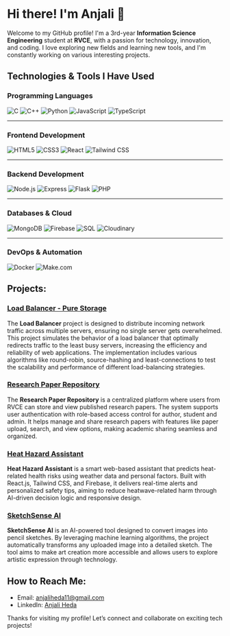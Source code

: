# Hi there! I'm Anjali 👋

Welcome to my GitHub profile! I'm a 3rd-year **Information Science Engineering** student at **RVCE**, with a passion for technology, innovation, and coding. I love exploring new fields and learning new tools, and I'm constantly working on various interesting projects.

## Technologies & Tools I Have Used

### Programming Languages
![C](https://img.shields.io/badge/C-00599C?style=for-the-badge&logo=c&logoColor=white)
![C++](https://img.shields.io/badge/C++-00599C?style=for-the-badge&logo=c%2B%2B&logoColor=white)
![Python](https://img.shields.io/badge/Python-3776AB?style=for-the-badge&logo=python&logoColor=white)
![JavaScript](https://img.shields.io/badge/JavaScript-323330?style=for-the-badge&logo=javascript&logoColor=F7DF1E)
![TypeScript](https://img.shields.io/badge/TypeScript-3178C6?style=for-the-badge&logo=typescript&logoColor=white)

---

### Frontend Development
![HTML5](https://img.shields.io/badge/HTML5-E34F26?style=for-the-badge&logo=html5&logoColor=white)
![CSS3](https://img.shields.io/badge/CSS3-1572B6?style=for-the-badge&logo=css3&logoColor=white)
![React](https://img.shields.io/badge/React-61DAFB?style=for-the-badge&logo=react&logoColor=black)
![Tailwind CSS](https://img.shields.io/badge/Tailwind_CSS-06B6D4?style=for-the-badge&logo=tailwindcss&logoColor=white)

---

### Backend Development
![Node.js](https://img.shields.io/badge/Node.js-339933?style=for-the-badge&logo=node.js&logoColor=white)
![Express](https://img.shields.io/badge/Express-000000?style=for-the-badge&logo=express&logoColor=white)
![Flask](https://img.shields.io/badge/Flask-000000?style=for-the-badge&logo=flask&logoColor=white)
![PHP](https://img.shields.io/badge/PHP-777BB4?style=for-the-badge&logo=php&logoColor=white)

---

### Databases & Cloud
![MongoDB](https://img.shields.io/badge/MongoDB-47A248?style=for-the-badge&logo=mongodb&logoColor=white)
![Firebase](https://img.shields.io/badge/Firebase-FFCA28?style=for-the-badge&logo=firebase&logoColor=black)
![SQL](https://img.shields.io/badge/SQL-4479A1?style=for-the-badge&logo=postgresql&logoColor=white)
![Cloudinary](https://img.shields.io/badge/Cloudinary-3448C5?style=for-the-badge&logo=cloudinary&logoColor=white)

---

### DevOps & Automation
![Docker](https://img.shields.io/badge/Docker-2496ED?style=for-the-badge&logo=docker&logoColor=white)
![Make.com](https://img.shields.io/badge/Make.com-2F2F2F?style=for-the-badge&logo=make&logoColor=white)


## Projects:

### [Load Balancer - Pure Storage](https://github.com/anjaliheda/Load-Balancer)
The **Load Balancer** project is designed to distribute incoming network traffic across multiple servers, ensuring no single server gets overwhelmed. This project simulates the behavior of a load balancer that optimally redirects traffic to the least busy servers, increasing the efficiency and reliability of web applications. The implementation includes various algorithms like round-robin, source-hashing and least-connections to test the scalability and performance of different load-balancing strategies.

### [Research Paper Repository](https://github.com/anjaliheda/Research-Paper-Repository)
The **Research Paper Repository** is a centralized platform where users from RVCE can store and view published research papers. The system supports user authentication with role-based access control for author, student and admin. It helps manage and share research papers with features like paper upload, search, and view options, making academic sharing seamless and organized.

### [Heat Hazard Assistant](https://github.com/anjaliheda/Heat-Hazard-Assistant)
**Heat Hazard Assistant** is a smart web-based assistant that predicts heat-related health risks using weather data and personal factors. Built with React.js, Tailwind CSS, and Firebase, it delivers real-time alerts and personalized safety tips, aiming to reduce heatwave-related harm through AI-driven decision logic and responsive design.

### [SketchSense AI](https://github.com/anjaliheda/SketchSense-AI)
**SketchSense AI** is an AI-powered tool designed to convert images into pencil sketches. By leveraging machine learning algorithms, the project automatically transforms any uploaded image into a detailed sketch. The tool aims to make art creation more accessible and allows users to explore artistic expression through technology.



## How to Reach Me:
- Email: [anjaliheda11@gmail.com](mailto:anjaliheda11@gmail.com)
- LinkedIn: [Anjali Heda](https://www.linkedin.com/in/anjali-heda-0a0887279)

Thanks for visiting my profile! Let’s connect and collaborate on exciting tech projects! 
